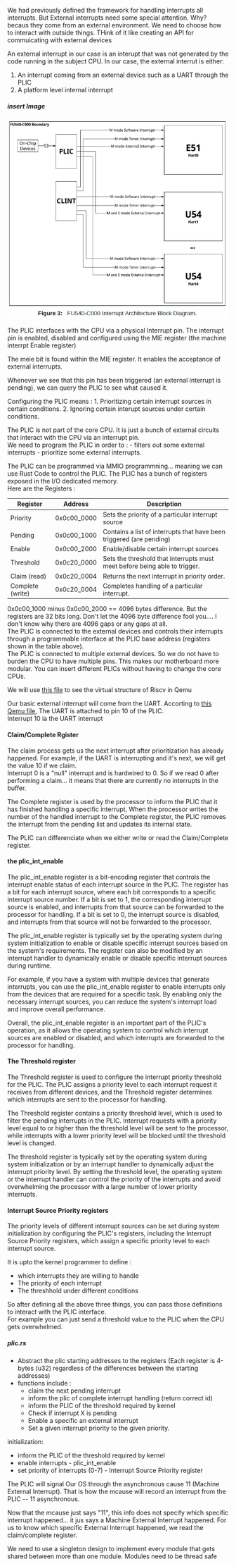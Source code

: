 We had previously defined the framework for handling interrupts all interrupts. But External interrupts need some special attention.  Why? becaus they come from an external environment. We need to choose how to interact with outside things. THink of it like creating an API for commuicating with external devices 

An external interrupt in our case is an interupt that was not generated by the code running in the subject CPU. In our case, the external interrut is either:
1. An interrupt coming from an external device such as a UART through the PLIC
2. A platform level internal interrupt

##### insert Image
![(PLIC and CLINT)interraction with CPU](./images/plic_cpu_structure.png)

The PLIC interfaces with the CPU via a physical Interrupt pin. The interrupt pin is enabled, disabled and configured using the MIE register (the machine interrpt Enable register) 



The meie bit is found within the MIE register. It enables the acceptance of external interrupts.  

Whenever we see that this pin has been triggered (an external interrupt is pending), we can query the PLIC to see what caused it.

Configuring the PLIC means :
    1. Prioritizing certain interrupt sources in certain conditions.
    2. Ignoring certain interupt sources under certain conditions.

The PLIC is not part of the core CPU. It is just a bunch of external circuits that interact with the CPU via an interrupt pin.  
We need to program the PLIC in order to  :
    - filters out some external interrupts
    - prioritize some external interrupts.


The PLIC can be programmed via MMIO programmning... meaning we can use Rust Code to control the PLIC.  The PLIC has a bunch of registers exposed in the I/O dedicated memory.  
Here are the Registers :

| Register         | Address     | Description                                                                |
|------------------|-------------|----------------------------------------------------------------------------|
| Priority         | 0x0c00_0000 | Sets the priority of a particular interrupt source                         |
| Pending          | 0x0c00_1000 | Contains a list of interrupts that have been triggered (are pending)       |
| Enable           | 0x0c00_2000 | Enable/disable certain interrupt sources                                   |
| Threshold        | 0x0c20_0000 | Sets the threshold that interrupts must meet before being able to trigger. |
| Claim (read)     | 0x0c20_0004 | Returns the next interrupt in priority order.                              |
| Complete (write) | 0x0c20_0004 | Completes handling of a particular interrupt.                              |


0x0c00_1000 minus 0x0c00_2000  == 4096 bytes difference. But the registers are 32 bits long. Don't let the 4096 byte difference fool you.... I don't know why there are 4096 gaps or any gaps at all.  
The PLIC is connected to the external devices and controls their interrupts through a programmable interface at the PLIC base address (registers shown in the table above).  
The PLIC is connected to multiple external devices. So we do not have to burden the CPU to have multiple pins. This makes our motherboard more modular. You can insert different PLICs without having to change the core CPUs.  

We will use [this file](https://github.com/qemu/qemu/blob/master/include/hw/riscv/virt.h) to see the virtual structure of Riscv in Qemu

Our basic external interrupt will come from the UART. Accorting to [this Qemu file](https://github.com/qemu/qemu/blob/master/include/hw/riscv/virt.h), The UART is attached to pin 10 of the PLIC.  
Interrupt 10 ia the UART interrupt

#### Claim/Complete Rgister

The claim process gets us the next interrupt after prioritization has already happened. For example, if the UART is interrupting
and it's next, we will get the value 10 if we claim.  
Interrupt 0 is a "null" interrupt and is hardwired to 0. So if we read 0 after performing a claim... it means that there are currently no interrupts in the buffer.

The Complete register is used by the processor to inform the PLIC that it has finished handling a specific interrupt. When the processor writes the number of the handled interrupt to the Complete register, the PLIC removes the interrupt from the pending list and updates its internal state.

The PLIC can differenciate when we either write or read the Claim/Complete register. 

#### the plic_int_enable
The plic_int_enable register is a bit-encoding register that controls the interrupt enable status of each interrupt source in the PLIC. The register has a bit for each interrupt source, where each bit corresponds to a specific interrupt source number. If a bit is set to 1, the corresponding interrupt source is enabled, and interrupts from that source can be forwarded to the processor for handling. If a bit is set to 0, the interrupt source is disabled, and interrupts from that source will not be forwarded to the processor.

The plic_int_enable register is typically set by the operating system during system initialization to enable or disable specific interrupt sources based on the system's requirements. The register can also be modified by an interrupt handler to dynamically enable or disable specific interrupt sources during runtime.

For example, if you have a system with multiple devices that generate interrupts, you can use the plic_int_enable register to enable interrupts only from the devices that are required for a specific task. By enabling only the necessary interrupt sources, you can reduce the system's interrupt load and improve overall performance.

Overall, the plic_int_enable register is an important part of the PLIC's operation, as it allows the operating system to control which interrupt sources are enabled or disabled, and which interrupts are forwarded to the processor for handling.

#### The Threshold register
The Threshold register is used to configure the interrupt priority threshold for the PLIC. The PLIC assigns a priority level to each interrupt request it receives from different devices, and the Threshold register determines which interrupts are sent to the processor for handling.

The Threshold register contains a priority threshold level, which is used to filter the pending interrupts in the PLIC. Interrupt requests with a priority level equal to or higher than the threshold level will be sent to the processor, while interrupts with a lower priority level will be blocked until the threshold level is changed.

The threshold register is typically set by the operating system during system initialization or by an interrupt handler to dynamically adjust the interrupt priority level. By setting the threshold level, the operating system or the interrupt handler can control the priority of the interrupts and avoid overwhelming the processor with a large number of lower priority interrupts.

#### Interrupt Source Priority registers
The priority levels of different interrupt sources can be set during system initialization by configuring the PLIC's registers, including the Interrupt Source Priority registers, which assign a specific priority level to each interrupt source.



It is upto the kernel programmer to define :
- which interrupts they are willing to handle
- The priority of each interrupt
- The threshhold under different conditions

So after defining all the above three things, you can pass those definitions to interact with the PLIC interface.  
For example you can just send a threshold value to the PLIC when the CPU gets overwhelmed.  



##### plic.rs
- Abstract the plic starting addresses to the registers (Each register is 4-bytes (u32) regardless of the differences between the starting addresses)
- functions include :
  - claim the next pending interrupt
  - inform the plic of complete interrupt handling (return correct id) 
  - inform the PLIC of the threshold required by kernel
  - Check if interrupt X is pending
  - Enable a specific an external interrupt
  - Set a given interrupt priority to the given priority.

initialization:
- inform the PLIC of the threshold required by kernel
- enable interrupts - plic_int_enable
- set priority of interrupts (0-7) - Interrupt Source Priority register



The PLIC will signal Our OS through the asynchronous cause 11 (Machine External Interrupt). That is how the mcause will record an interrupt from the PLIC -- 11 asynchronous.

Now that the mcause just says "11", this info does not specify which specific interrupt happened... it jus says a Machine External Interrupt happened. For us to know which specific External Interrupt happened, we read the claim/complete register.


We need to use a singleton design to implement every module that gets shared between more than one module. Modules need to be thread safe




